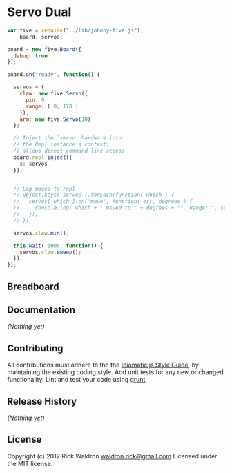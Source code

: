 # Servo Dual

```javascript
var five = require("../lib/johnny-five.js"),
    board, servos;

board = new five.Board({
  debug: true
});

board.on("ready", function() {

  servos = {
    claw: new five.Servo({
      pin: 9,
      range: [ 0, 170 ]
    }),
    arm: new five.Servo(10)
  };

  // Inject the `servo` hardware into
  // the Repl instance's context;
  // allows direct command line access
  board.repl.inject({
    s: servos
  });


  // Log moves to repl
  // Object.keys( servos ).forEach(function( which ) {
  //   servos[ which ].on("move", function( err, degrees ) {
  //     console.log( which + " moved to " + degrees + "°. Range: ", servos[ which ].range.toString()  );
  //   });
  // });

  servos.claw.min();

  this.wait( 1000, function() {
    servos.claw.sweep();
  });
});

```

## Breadboard




## Documentation

_(Nothing yet)_









## Contributing
All contributions must adhere to the the [Idiomatic.js Style Guide](https://github.com/rwldrn/idiomatic.js),
by maintaining the existing coding style. Add unit tests for any new or changed functionality. Lint and test your code using [grunt](https://github.com/cowboy/grunt).

## Release History
_(Nothing yet)_

## License
Copyright (c) 2012 Rick Waldron <waldron.rick@gmail.com>
Licensed under the MIT license.
